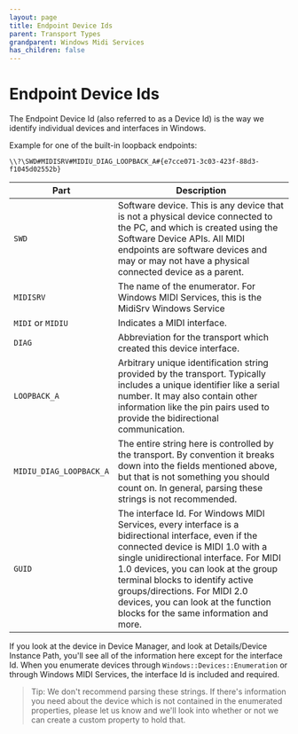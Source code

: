 ```yaml
---
layout: page
title: Endpoint Device Ids
parent: Transport Types
grandparent: Windows Midi Services
has_children: false
---
```


# Endpoint Device Ids

The Endpoint Device Id (also referred to as a Device Id) is the way we identify individual devices and interfaces in Windows. 

Example for one of the built-in loopback endpoints: 

`\\?\SWD#MIDISRV#MIDIU_DIAG_LOOPBACK_A#{e7cce071-3c03-423f-88d3-f1045d02552b}`

| Part | Description |
| ----- | -- |
| `SWD` | Software device. This is any device that is not a physical device connected to the PC, and which is created using the Software Device APIs. All MIDI endpoints are software devices and may or may not have a physical connected device as a parent. |
| `MIDISRV` | The name of the enumerator. For Windows MIDI Services, this is the MidiSrv Windows Service |
| `MIDI` or `MIDIU` | Indicates a MIDI interface. |
| `DIAG` | Abbreviation for the transport which created this device interface. |
| `LOOPBACK_A` | Arbitrary unique identification string provided by the transport. Typically includes a unique identifier like a serial number. It may also contain other information like the pin pairs used to provide the bidirectional communication. |
| `MIDIU_DIAG_LOOPBACK_A` | The entire string here is controlled by the transport. By convention it breaks down into the fields mentioned above, but that is not something you should count on. In general, parsing these strings is not recommended. |
| `GUID` | The interface Id. For Windows MIDI Services, every interface is a bidirectional interface, even if the connected device is MIDI 1.0 with a single unidirectional interface. For MIDI 1.0 devices, you can look at the group terminal blocks to identify active groups/directions. For MIDI 2.0 devices, you can look at the function blocks for the same information and more.|

If you look at the device in Device Manager, and look at Details/Device Instance Path, you'll see all of the information here except for the interface Id. When you enumerate devices through `Windows::Devices::Enumeration` or through Windows MIDI Services, the interface Id is included and required.

> Tip: We don't recommend parsing these strings. If there's information you need about the device which is not contained in the enumerated properties, please let us know and we'll look into whether or not we can create a custom property to hold that.
